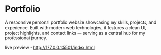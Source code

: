 # Portfolio
A responsive personal portfolio website showcasing my skills, projects, and experience. Built with modern web technologies, it features a clean UI, project highlights, and contact links — serving as a central hub for my professional journey.

live preview - http://127.0.0.1:5501/index.html

